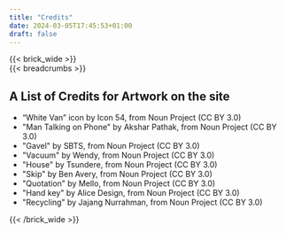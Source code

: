 ```yaml
---
title: "Credits"
date: 2024-03-05T17:45:53+01:00
draft: false
---
```

{{< brick_wide >}}   
{{< breadcrumbs >}}

## A List of Credits for Artwork on the site


- “White Van” icon by Icon 54, from Noun Project (CC BY 3.0) 
- "Man Talking on Phone" by Akshar Pathak, from Noun Project (CC BY 3.0)
- "Gavel" by SBTS, from Noun Project (CC BY 3.0)
- "Vacuum" by Wendy, from Noun Project (CC BY 3.0)
- "House" by Tsundere, from Noun Project (CC BY 3.0)
- "Skip" by Ben Avery, from Noun Project (CC BY 3.0)
- "Quotation" by Mello, from Noun Project (CC BY 3.0)
- "Hand key" by Alice Design, from Noun Project (CC BY 3.0)
- "Recycling" by Jajang Nurrahman, from Noun Project (CC BY 3.0)


{{< /brick_wide >}}   
